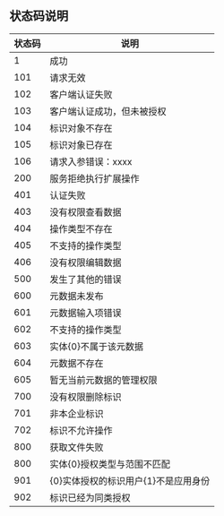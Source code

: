 ## 状态码说明

| 状态码 | 说明           |
| ------ | -------------- |
| 1      | 成功           |
| 101    | 请求无效       |
| 102    | 客户端认证失败 |
|  103      |   客户端认证成功，但未被授权             |
|  104      |   标识对象不存在             |
|  105      |   标识对象已存在            |
|  106      |   请求入参错误：xxxx             |
|  200      |   服务拒绝执行扩展操作             |
|  401      |   认证失败             | 
|  403      |   没有权限查看数据             | 
|  404      |   操作类型不存在             | 
|  405      |   不支持的操作类型             | 
|  406      |   没有权限编辑数据             | 
|  500      |   发生了其他的错误             | 
|  600      |   元数据未发布             | 
|  601      |   元数据输入项错误             |
|  602      |   不支持的操作类型             |
|  603      |   实体{0}不属于该元数据             |
|  604      |   元数据不存在             |
|  605      |   暂无当前元数据的管理权限             |
|  700      |   没有权限删除标识             |
|  701      |   非本企业标识             |
|  702      |   标识不允许操作             |
|  800      |   获取文件失败             |
|  800      |   实体{0}授权类型与范围不匹配             |
|  901      |   {0}实体授权的标识用户{1}不是应用身份             |
|  902      |   标识已经为同类授权             |
